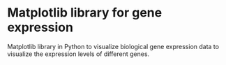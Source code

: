 # Matplotlib library for gene expression
 Matplotlib library in Python to visualize biological gene expression data to visualize the expression levels of different genes.

